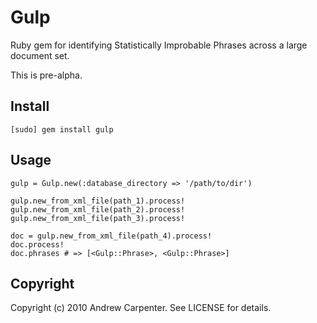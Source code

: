 # Gulp

Ruby gem for identifying Statistically Improbable Phrases across a large document set.

This is pre-alpha.

## Install

    [sudo] gem install gulp

## Usage

    gulp = Gulp.new(:database_directory => '/path/to/dir')
    
    gulp.new_from_xml_file(path_1).process!
    gulp.new_from_xml_file(path_2).process!
    gulp.new_from_xml_file(path_3).process!
    
    doc = gulp.new_from_xml_file(path_4).process!
    doc.process!
    doc.phrases # => [<Gulp::Phrase>, <Gulp::Phrase>]

## Copyright

Copyright (c) 2010 Andrew Carpenter. See LICENSE for details.
